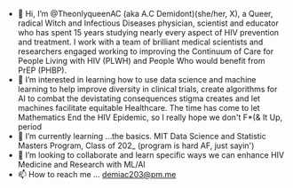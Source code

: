- 👋 Hi, I’m @TheonlyqueenAC (aka A.C Demidont)(she/her, X), a Queer, radical Witch and Infectious Diseases physician, scientist and educator who has spent 15 years studying nearly every aspect of HIV prevention and treatment.  I work with a team of brilliant medical scientists and researchers engaged working to improving the Continuum of Care for People Living with HIV (PLWH) and People Who would benefit from PrEP (PHBP).
- 👀 I’m interested in learning how to use data science and machine learning to help improve diversity in clinical trials, create algorithms for AI to  combat the devistating consequences stigma creates and let machines facilitate equitable Healthcare.  The time has come to let Mathematics End the HIV Epidemic, so I really hope we don't F*(& It Up, period 
- 🌱 I’m currently learning ...the basics.  MIT Data Science and Statistic Masters Program, Class of 202_ (program is hard AF, just sayin')
- 💞️ I’m looking to collaborate and learn specific ways we can enhance HIV Medicine and Research with ML/AI
- 📫 How to reach me ... demiac203@pm.me

<!---
TheonlyqueenAC/TheonlyqueenAC is a ✨ special ✨ repository because its `README.md` (this file) appears on your GitHub profile.
You can click the Preview link to take a look at your changes.
--->
